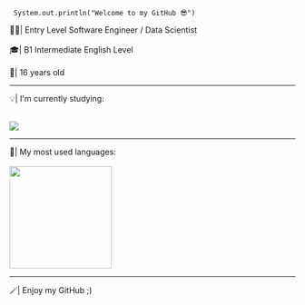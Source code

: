 <code> System.out.println("Welcome to my GitHub 😎") </code>

🧑‍💻| Entry Level Software Engineer / Data Scientist
<br></br>
🎓| B1 Intermediate English Level
<br></br>
🪪| 16 years old
<hr></hr>
💡| I'm currently studying:
<br></br>
<p gap= 10px>
<a href="[https://skillicons.dev](https://skillicons.dev/)">
<img src="https://skillicons.dev/icons?i=java,cs,html,css,js,git,postman,spring,dotnet,maven,postgres,sqlite" />
</a>
</p>
<hr></hr>
<div></div>
🔎| My most used languages:
<br></br>
<a href="[https://github.com/seu-usuário-aqui](https://github.com/seu-usu%C3%A1rio-aqui)">
<img loading="lazy" height="180em" src="https://github-readme-stats.vercel.app/api/top-langs/?username=Nandodeveloper&layout=compact&langs_count=7&theme=codeSTACKr"/>
</a>
</div>
<div></div>
<hr></hr>
<div></div>
🪄| Enjoy my GitHub ;)

